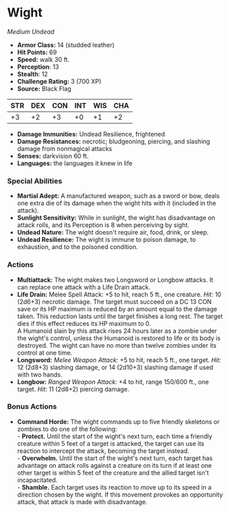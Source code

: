 # Wight

*Medium* *Undead*

- **Armor Class:** 14 (studded leather)
- **Hit Points:** 69 
- **Speed:** walk 30 ft.
- **Perception**: 13
- **Stealth**: 12
- **Challenge Rating:** 3 (700 XP)
- **Source:** Black Flag

| STR | DEX | CON | INT | WIS | CHA |
| --- | --- | --- | --- | --- | --- |
| +3 | +2 | +3 | +0 | +1 | +2 |

- **Damage Immunities:** Undead Resilience, frightened
- **Damage Resistances:** necrotic; bludgeoning, piercing, and slashing damage from nonmagical attacks
- **Senses:** darkvision 60 ft.
- **Languages:** the languages it knew in life

### Special Abilities

- **Martial Adept:** A manufactured weapon, such as a sword or bow, deals one extra die of its damage when the wight hits with it (included in the attack).
- **Sunlight Sensitivity:** While in sunlight, the wight has disadvantage on attack rolls, and its Perception is 8 when perceiving by sight.
- **Undead Nature:** The wight doesn't require air, food, drink, or sleep.
- **Undead Resilience:** The wight is immune to poison damage, to exhaustion, and to the poisoned condition.

### Actions

- **Multiattack:** The wight makes two Longsword or Longbow attacks. It can replace one attack with a Life Drain attack.
- **Life Drain:** Melee Spell Attack: +5 to hit, reach 5 ft., one creature. _Hit:_ 10 (2d6+3) necrotic damage. The target must succeed on a DC 13 CON save or its HP maximum is reduced by an amount equal to the damage taken. This reduction lasts until the target finishes a long rest. The target dies if this effect reduces its HP maximum to 0.<br>A Humanoid slain by this attack rises 24 hours later as a zombie under the wight's control, unless the Humanoid is restored to life or its body is destroyed. The wight can have no more than twelve zombies under its control at one time.
- **Longsword:** _Melee Weapon Attack:_ +5 to hit, reach 5 ft., one target. _Hit:_ 12 (2d8+3) slashing damage, or 14 (2d10+3) slashing damage if used with two hands.
- **Longbow:** _Ranged Weapon Attack:_ +4 to hit, range 150/600 ft., one target. _Hit:_ 11 (2d8+2) piercing damage.

### Bonus Actions

- **Command Horde:** The wight commands up to five friendly skeletons or zombies to do one of the following:<br>- **Protect.** Until the start of the wight's next turn, each time a friendly creature within 5 feet of a target is attacked, the target can use its reaction to intercept the attack, becoming the target instead.<br>- **Overwhelm.** Until the start of the wight's next turn, each target has advantage on attack rolls against a creature on its turn if at least one other target is within 5 feet of the creature and the allied target isn't incapacitated.<br>- **Shamble.** Each target uses its reaction to move up to its speed in a direction chosen by the wight. If this movement provokes an opportunity attack, that attack is made with disadvantage.
